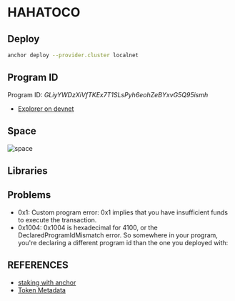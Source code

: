 # HAHATOCO

## Deploy

```bash
anchor deploy --provider.cluster localnet
```

## Program ID

Program ID: *GLiyYWDzXiVfTKEx7T1SLsPyh6eohZeBYxvG5Q95ismh*

- [Explorer on devnet](https://explorer.solana.com/address/GLiyYWDzXiVfTKEx7T1SLsPyh6eohZeBYxvG5Q95ismh?cluster=devnet)

## Space
![space](https://hackmd.io/_uploads/SyxoWWrNj.png)

## Libraries

## Problems
- 0x1: Custom program error: 0x1 implies that you have insufficient funds to execute the transaction.
- 0x1004: 0x1004 is hexadecimal for 4100, or the DeclaredProgramIdMismatch error.
So somewhere in your program, you're declaring a different program id than the one you deployed with:


## REFERENCES
- [staking with anchor](https://buildspace.so/p/solana-core/lessons/staking-with-anchor)
- [Token Metadata](https://developers.metaplex.com/token-metadata/mint)
